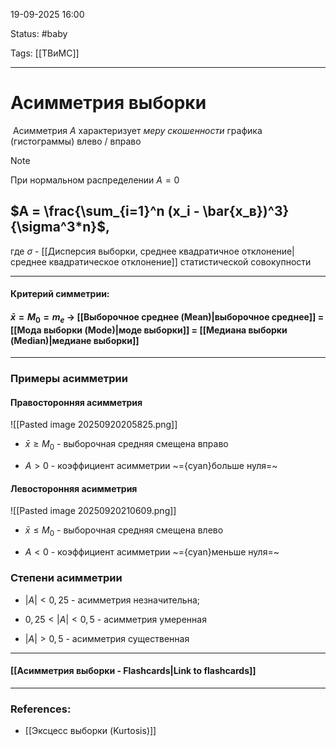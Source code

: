 
19-09-2025 16:00

Status: #baby  

Tags:  [[ТВиМС]]

---
# Асимметрия выборки

 Асимметрия $A$  характеризует _меру скошенности_ графика (гистограммы) влево / вправо

> [!note]
> При нормальном распределении $A=0$


## $A = \frac{\sum_{i=1}^n (x_i - \bar{x_в})^3}{\sigma^3*n}$,

где $\sigma$ - [[Дисперсия выборки, среднее квадратичное отклонение|среднее квадратическое отклонение]] статистической совокупности


---
#### Критерий симметрии:

#### $\bar{x} = M_0 = m_e$ -> [[Выборочное среднее (Mean)|выборочное среднее]] = [[Мода выборки (Mode)|моде выборки]]  = [[Медиана выборки (Median)|медиане выборки]] 


---
### Примеры асимметрии


#### Правосторонняя асимметрия

![[Pasted image 20250920205825.png]]

- $\bar{x} \ge M_0$ - выборочная средняя смещена вправо 

- $A > 0$  - коэффициент асимметрии ~={cyan}больше нуля=~


#### Левосторонняя асимметрия

![[Pasted image 20250920210609.png]]


- $\bar{x} \le M_0$ - выборочная средняя смещена влево

- $A < 0$ - коэффициент асимметрии ~={cyan}меньше нуля=~



### Степени асимметрии


- $|A| < 0,25$ - асимметрия незначительна;
	
- $0,25 < |A| < 0,5$ - асимметрия умеренная
	
- $|A| > 0,5$ - асимметрия существенная


----
#### [[Асимметрия выборки - Flashcards|Link to flashcards]]



---
### References:

- [[Эксцесс выборки (Kurtosis)]]